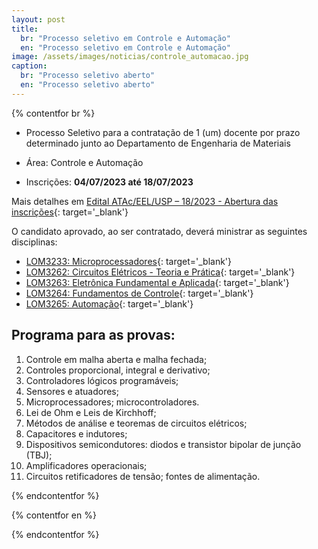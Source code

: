 ```yaml
---
layout: post
title:
  br: "Processo seletivo em Controle e Automação"
  en: "Processo seletivo em Controle e Automação"
image: /assets/images/noticias/controle_automacao.jpg
caption:
  br: "Processo seletivo aberto"
  en: "Processo seletivo aberto"
---
```


{% contentfor br %}

* Processo Seletivo para a contratação de 1 (um) docente por prazo determinado junto ao Departamento de Engenharia de Materiais

* Área: Controle e Automação

* Inscrições: **04/07/2023 até 18/07/2023**

Mais detalhes em [Edital ATAc/EEL/USP – 18/2023 - Abertura das inscrições](https://www.atac.eel.usp.br/sites/files/atac/publico/docentes/processo_seletivo/2023/edital_18-2023_-_abertura_de_inscricao_de_processo_seletivo_-_lom_-_doutores_e_mestres.pdf){: target='_blank'}

O candidato aprovado, ao ser contratado, deverá ministrar as seguintes disciplinas: 

* [LOM3233: Microprocessadores](https://computeel.org/pyjupiter/disciplinas/lom3233.html){: target='_blank'}
* [LOM3262: Circuitos Elétricos - Teoria e Prática](https://computeel.org/pyjupiter/disciplinas/lom3262.html){: target='_blank'}
* [LOM3263: Eletrônica Fundamental e Aplicada](https://computeel.org/pyjupiter/disciplinas/lom3263.html){: target='_blank'}
* [LOM3264: Fundamentos de Controle](https://computeel.org/pyjupiter/disciplinas/lom3264.html){: target='_blank'}
* [LOM3265: Automação](https://computeel.org/pyjupiter/disciplinas/lom3265.html){: target='_blank'}

## Programa para as provas:

1. Controle em malha aberta e malha fechada;
1. Controles proporcional, integral e derivativo;
1. Controladores lógicos programáveis;
1. Sensores e atuadores;
1. Microprocessadores; microcontroladores.
1. Lei de Ohm e Leis de Kirchhoff;
1. Métodos de análise e teoremas de circuitos elétricos;
1. Capacitores e indutores;
1. Dispositivos semicondutores: diodos e transistor bipolar de junção (TBJ);
1. Amplificadores operacionais;
1. Circuitos retificadores de tensão; fontes de alimentação.


{% endcontentfor %}

{% contentfor en %}


{% endcontentfor %}
